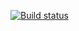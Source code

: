 [![Build status](https://ci.appveyor.com/api/projects/status/76tr8jdpt3btpouq?svg=true)](https://ci.appveyor.com/project/7Yuliya/api-ci-l94fs)